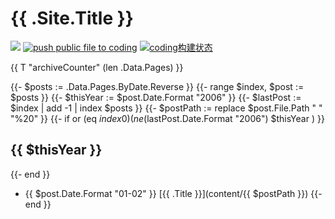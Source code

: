 # {{ .Site.Title }}

[![](https://img.shields.io/badge/blog-summinglearn-green)](https://summinglearn.com) 
[![push public file to coding](https://github.com/summingyu/blog-hugo-page/actions/workflows/hg-pages.yml/badge.svg)](https://github.com/summingyu/blog-hugo-page/actions/workflows/hg-pages.yml) 
[![coding构建状态](https://summingyu.coding.net/badges/hugo-blog/job/843162/build.svg)](https://summingyu.coding.net/p/hugo-blog/ci/job)

{{ T "archiveCounter" (len .Data.Pages) }}

{{- $posts := .Data.Pages.ByDate.Reverse }}
{{- range $index, $post := $posts }}
  {{- $thisYear := $post.Date.Format "2006" }}
  {{- $lastPost := $index | add -1 | index $posts }}
  {{- $postPath := replace $post.File.Path " " "%20" }}
  {{- if or (eq $index 0) ( ne ($lastPost.Date.Format "2006") $thisYear ) }}
## {{ $thisYear }}
  {{- end }}
- {{ $post.Date.Format "01-02" }} [{{ .Title }}](content/{{ $postPath }})
{{- end }}